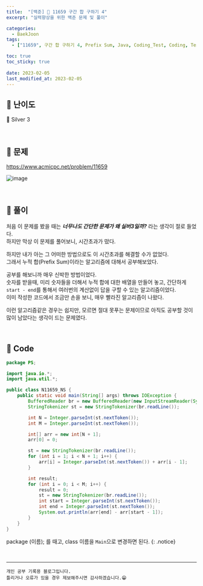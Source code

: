 ```yaml
---
title:  "[백준] 🥈 11659 구간 합 구하기 4"
excerpt: "실력향상을 위한 백준 문제 및 풀이"

categories:
  - BaekJoon
tags:
  - ["11659", 구간 합 구하기 4, Prefix Sum, Java, Coding_Test, Coding, Test, baekJoon, 백준]

toc: true
toc_sticky: true
 
date: 2023-02-05
last_modified_at: 2023-02-05
---
```


## 📌 난이도

  🥈 Silver 3

<br>

## 📌 문제

<https://www.acmicpc.net/problem/11659>

![image](https://user-images.githubusercontent.com/37824506/216809094-87498099-66f3-42ed-8867-dca30acd043d.png)

<br>

## 📌 풀이

처음 이 문제를 봤을 때는 ***너무나도 간단한 문제가 왜 실버3일까?*** 라는 생각이 절로 들었다.  
하지만 막상 이 문제를 풀어보니, 시간초과가 떴다.  

하지만 내가 아는 그 어떠한 방법으로도 이 시간초과를 해결할 수가 없었다.  
그래서 누적 합(Prefix Sum)이라는 알고리즘에 대해서 공부해보았다.  

공부를 해보니까 매우 신박한 방법이었다.  
숫자를 받을때, 미리 숫자들을 더해서 누적 합에 대한 배열을 만들어 놓고, 간단하게 `start - end`를 통해서 여러번의 계산없이 답을 구할 수 있는 알고리즘이었다.  
이미 작성한 코드에서 조금만 손을 보니, 매우 빨라진 알고리즘이 나왔다.  

이런 알고리즘같은 경우는 쉽지만, 모르면 절대 못푸는 문제이므로 아직도 공부할 것이 많이 남았다는 생각이 드는 문제였다.  

<br>

## 📌 Code

```java
package PS;

import java.io.*;
import java.util.*;

public class N11659_NS {
    public static void main(String[] args) throws IOException {
        BufferedReader br = new BufferedReader(new InputStreamReader(System.in));
        StringTokenizer st = new StringTokenizer(br.readLine());

        int N = Integer.parseInt(st.nextToken());
        int M = Integer.parseInt(st.nextToken());

        int[] arr = new int[N + 1];
        arr[0] = 0;

        st = new StringTokenizer(br.readLine());
        for (int i = 1; i < N + 1; i++) {
            arr[i] = Integer.parseInt(st.nextToken()) + arr[i - 1];
        }

        int result;
        for (int i = 0; i < M; i++) {
            result = 0;
            st = new StringTokenizer(br.readLine());
            int start = Integer.parseInt(st.nextToken());
            int end = Integer.parseInt(st.nextToken());
            System.out.println(arr[end] - arr[start - 1]);
        }
    }
}
```


package (이름); 를 때고, class 이름을 `Main`으로 변경하면 된다.
{: .notice} 

<br>


***
    개인 공부 기록용 블로그입니다.
    틀리거나 오류가 있을 경우 제보해주시면 감사하겠습니다.😁